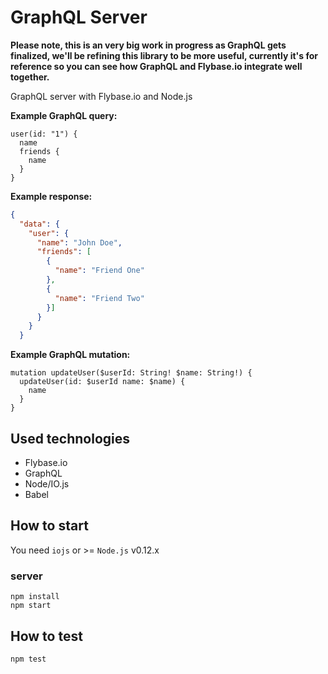 # GraphQL Server

**Please note, this is an very big work in progress as GraphQL gets finalized, we'll be refining this library to be more useful, currently it's for reference so you can see how GraphQL and Flybase.io integrate well together.**

GraphQL server with Flybase.io and Node.js  

**Example GraphQL query:**
```
user(id: "1") {
  name
  friends {
    name
  }
}
```

**Example response:**
```json
{
  "data": {
    "user": {
      "name": "John Doe",
      "friends": [
        {
          "name": "Friend One"
        },
        {
          "name": "Friend Two"
        }]
      }
    }
  }
```

**Example GraphQL mutation:**
```
mutation updateUser($userId: String! $name: String!) {
  updateUser(id: $userId name: $name) {
    name
  }
}
```

## Used technologies

* Flybase.io
* GraphQL
* Node/IO.js
* Babel

## How to start

You need `iojs` or >= `Node.js` v0.12.x

### server

```
npm install
npm start

```
## How to test

```
npm test
```
